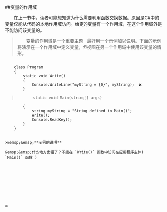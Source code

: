 ##变量的作用域

&emsp;&emsp;在上一节中，读者可能想知道为什么需要利用函数交换数据。原因是C#中的变量仅能从代码的本地作用域访问。给定的变量有一个作用域，在这个作用域外是不能访问该变量的。

>&emsp;&emsp;变量的作用域是一个重要主题，最好用一个示例加以说明。下面的示例将演示在一个作用域中定义变量，但视图在另一个作用域中使用该变量的情形。

>```javascript
        class Program
        {
            static void Write()
            {
                Console.WriteLine("myString = {0}", myString);  ❌
            }

>            static void Main(string[] args)
            {
                string myString = "String defined in Main()";
                Write();
                Console.ReadKey();
            }
        }
```

>&emsp;&emsp;**示例的说明**

&emsp;&emsp;什么地方出错了？不能在 `Write()` 函数中访问在应用程序主体( `Main()` 函数 )










🔚